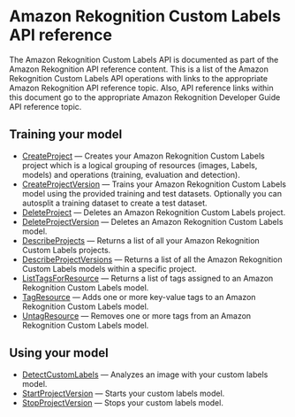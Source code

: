# Amazon Rekognition Custom Labels API reference<a name="custom-labels-api-reference"></a>

The Amazon Rekognition Custom Labels API is documented as part of the Amazon Rekognition API reference content\. This is a list of the Amazon Rekognition Custom Labels API operations with links to the appropriate Amazon Rekognition API reference topic\. Also, API reference links within this document go to the appropriate Amazon Rekognition Developer Guide API reference topic\.

## Training your model<a name="ref-train-model"></a>
+ [CreateProject](https://docs.aws.amazon.com/rekognition/latest/dg/API_CreateProject) — Creates your Amazon Rekognition Custom Labels project which is a logical grouping of resources \(images, Labels, models\) and operations \(training, evaluation and detection\)\.
+ [CreateProjectVersion](https://docs.aws.amazon.com/rekognition/latest/dg/API_CreateProjectVersion) — Trains your Amazon Rekognition Custom Labels model using the provided training and test datasets\. Optionally you can autosplit a training dataset to create a test dataset\.
+ [DeleteProject](https://docs.aws.amazon.com/rekognition/latest/dg/API_DeleteProject) — Deletes an Amazon Rekognition Custom Labels project\.
+ [DeleteProjectVersion](https://docs.aws.amazon.com/rekognition/latest/dg/API_DeleteProjectVersion) — Deletes an Amazon Rekognition Custom Labels model\.
+ [DescribeProjects](https://docs.aws.amazon.com/rekognition/latest/dg/API_DescribeProjects) — Returns a list of all your Amazon Rekognition Custom Labels projects\. 
+ [DescribeProjectVersions](https://docs.aws.amazon.com/rekognition/latest/dg/API_DescribeProjectVersions) — Returns a list of all the Amazon Rekognition Custom Labels models within a specific project\.
+ [ListTagsForResource](https://docs.aws.amazon.com/rekognition/latest/dg/API_ListTagsForResource) — Returns a list of tags assigned to an Amazon Rekognition Custom Labels model\. 
+ [TagResource](https://docs.aws.amazon.com/rekognition/latest/dg/API_TagResource) — Adds one or more key\-value tags to an Amazon Rekognition Custom Labels model\.
+ [UntagResource](https://docs.aws.amazon.com/rekognition/latest/dg/API_UntagResource) — Removes one or more tags from an Amazon Rekognition Custom Labels model\. 

## Using your model<a name="ref-use-model"></a>
+ [DetectCustomLabels](https://docs.aws.amazon.com/rekognition/latest/dg/API_DetectCustomLabels) — Analyzes an image with your custom labels model\. 
+ [StartProjectVersion](https://docs.aws.amazon.com/rekognition/latest/dg/API_StartProjectVersion) — Starts your custom labels model\.
+ [StopProjectVersion](https://docs.aws.amazon.com/rekognition/latest/dg/API_StopProjectVersion) — Stops your custom labels model\. 